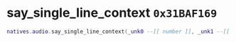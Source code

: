 # say_single_line_context `0x31BAF169`

```lua
natives.audio.say_single_line_context(_unk0 --[[ number ]], _unk1 --[[ number ]], _unk2 --[[ number ]], _unk3 --[[ number ]], _unk4 --[[ number ]], _unk5 --[[ number ]], _unk6 --[[ number ]], _unk7 --[[ number ]], _unk8 --[[ number ]], _unk9 --[[ number ]])
```